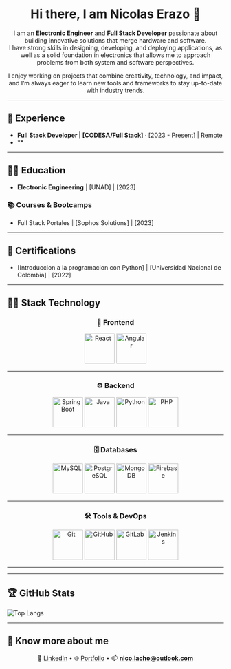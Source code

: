 <div align="center">

# Hi there, I am Nicolas Erazo 👋  

</div>

<div align="center">
  
I am an **Electronic Engineer** and **Full Stack Developer** passionate about building innovative solutions that merge hardware and software.  
I have strong skills in designing, developing, and deploying applications, as well as a solid foundation in electronics that allows me to approach problems from both system and software perspectives.  

I enjoy working on projects that combine creativity, technology, and impact, and I’m always eager to learn new tools and frameworks to stay up-to-date with industry trends.  

</div>

---

## 🔨 Experience  
- **Full Stack Developer | [CODESA/Full Stack]** · [2023 - Present] | Remote
- **

---

## 👨‍🎓 Education  
- **Electronic Engineering** | [UNAD] | [2023]  

### 📚 Courses & Bootcamps  
- Full Stack Portales | [Sophos Solutions] | [2023]   

---

## 📜 Certifications  
- [Introduccion a la programacion con Python] | [Universidad Nacional de Colombia] | [2022]  

---

## 👨‍💻 Stack Technology  

<div align="center">

### 🎨 Frontend  
<img src="https://cdn.jsdelivr.net/gh/devicons/devicon/icons/react/react-original.svg" alt="React" width="70" height="70"/> 
<img src="https://cdn.jsdelivr.net/gh/devicons/devicon/icons/angularjs/angularjs-original.svg" alt="Angular" width="70" height="70"/>

---

### ⚙️ Backend  
<img src="https://cdn.jsdelivr.net/gh/devicons/devicon/icons/spring/spring-original.svg" alt="Spring Boot" width="70" height="70"/>
<img src="https://cdn.jsdelivr.net/gh/devicons/devicon/icons/java/java-original.svg" alt="Java" width="70" height="70"/>
<img src="https://cdn.jsdelivr.net/gh/devicons/devicon/icons/python/python-original.svg" alt="Python" width="70" height="70"/>
<img src="https://cdn.jsdelivr.net/gh/devicons/devicon/icons/php/php-original.svg" alt="PHP" width="70" height="70"/>


---

### 🗄️ Databases  
<img src="https://cdn.jsdelivr.net/gh/devicons/devicon/icons/mysql/mysql-original.svg" alt="MySQL" width="70" height="70"/>
<img src="https://cdn.jsdelivr.net/gh/devicons/devicon/icons/postgresql/postgresql-original.svg" alt="PostgreSQL" width="70" height="70"/>
<img src="https://cdn.jsdelivr.net/gh/devicons/devicon/icons/mongodb/mongodb-original.svg" alt="MongoDB" width="70" height="70"/>
<img src="https://cdn.jsdelivr.net/gh/devicons/devicon/icons/firebase/firebase-plain.svg" alt="Firebase" width="70" height="70"/>

---

### 🛠️ Tools & DevOps  
<img src="https://cdn.jsdelivr.net/gh/devicons/devicon/icons/git/git-original.svg" alt="Git" width="70" height="70"/>
<img src="https://cdn.jsdelivr.net/gh/devicons/devicon/icons/github/github-original.svg" alt="GitHub" width="70" height="70"/>
<img src="https://cdn.jsdelivr.net/gh/devicons/devicon/icons/gitlab/gitlab-original.svg" alt="GitLab" width="70" height="70"/>
<img src="https://cdn.jsdelivr.net/gh/devicons/devicon/icons/jenkins/jenkins-original.svg" alt="Jenkins" width="70" height="70"/>

---

</div>

---

## 🏆 GitHub Stats  

<!--![Nicolas's GitHub stats](https://github-readme-stats.vercel.app/api?username=nicolaserazo&show_icons=true&theme=radical)-->  

![Top Langs](https://github-readme-stats.vercel.app/api/top-langs/?username=nicolaserazo&layout=compact&theme=radical)  

---

## 🔗 Know more about me  

<div align="center">

💼 [LinkedIn](https://www.linkedin.com/in/nicolaserazo/) • 🌐 [Portfolio](https://nicopage.onrender.com/) • 📫 **nico.lacho@outlook.com**

</div>
